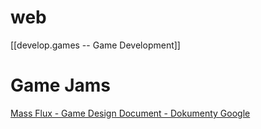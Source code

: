 
# web
[[develop.games -- Game Development]]

# Game Jams
[Mass Flux - Game Design Document - Dokumenty Google](https://docs.google.com/document/d/1Vl7BMvzUOhbunJrI_X1gUc6x-LAp3aaBiPwHUf27B70/edit#heading=h.lr899156xjnx)
